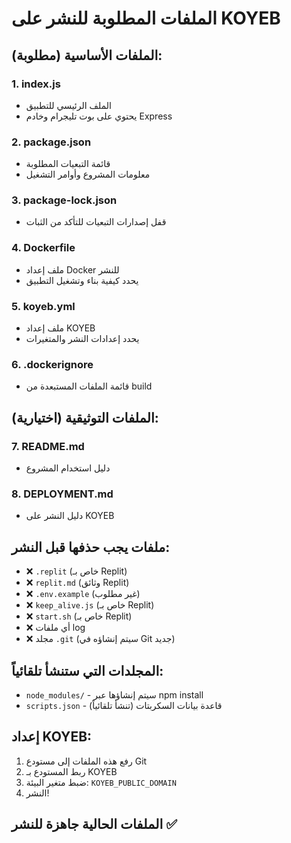 # الملفات المطلوبة للنشر على KOYEB

## الملفات الأساسية (مطلوبة):

### 1. **index.js**
- الملف الرئيسي للتطبيق
- يحتوي على بوت تليجرام وخادم Express

### 2. **package.json**  
- قائمة التبعيات المطلوبة
- معلومات المشروع وأوامر التشغيل

### 3. **package-lock.json**
- قفل إصدارات التبعيات للتأكد من الثبات

### 4. **Dockerfile**
- ملف إعداد Docker للنشر
- يحدد كيفية بناء وتشغيل التطبيق

### 5. **koyeb.yml**
- ملف إعداد KOYEB
- يحدد إعدادات النشر والمتغيرات

### 6. **.dockerignore**
- قائمة الملفات المستبعدة من build

## الملفات التوثيقية (اختيارية):

### 7. **README.md**
- دليل استخدام المشروع

### 8. **DEPLOYMENT.md**
- دليل النشر على KOYEB

## ملفات يجب حذفها قبل النشر:

- ❌ `.replit` (خاص بـ Replit)
- ❌ `replit.md` (وثائق Replit)
- ❌ `.env.example` (غير مطلوب)
- ❌ `keep_alive.js` (خاص بـ Replit)
- ❌ `start.sh` (خاص بـ Replit)
- ❌ أي ملفات log
- ❌ مجلد `.git` (سيتم إنشاؤه في Git جديد)

## المجلدات التي ستنشأ تلقائياً:

- `node_modules/` - سيتم إنشاؤها عبر npm install
- `scripts.json` - قاعدة بيانات السكربتات (تنشأ تلقائياً)

## إعداد KOYEB:

1. رفع هذه الملفات إلى مستودع Git
2. ربط المستودع بـ KOYEB
3. ضبط متغير البيئة: `KOYEB_PUBLIC_DOMAIN`
4. النشر!

## الملفات الحالية جاهزة للنشر ✅